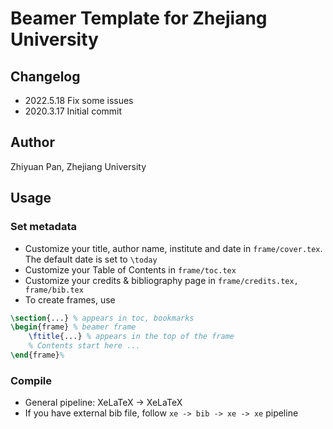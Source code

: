 # Beamer Template for Zhejiang University

## Changelog

- 2022.5.18 Fix some issues
- 2020.3.17 Initial commit

## Author

Zhiyuan Pan, Zhejiang University

## Usage

### Set metadata

- Customize your title, author name, institute and date in `frame/cover.tex`. The default date is set to `\today`
- Customize your Table of Contents in `frame/toc.tex`
- Customize your credits & bibliography page in `frame/credits.tex, frame/bib.tex`
- To create frames, use

```tex
\section{...} % appears in toc, bookmarks
\begin{frame} % beamer frame
    \ftitle{...} % appears in the top of the frame
    % Contents start here ...
\end{frame}%
```

### Compile

- General pipeline: XeLaTeX -> XeLaTeX
- If you have external bib file, follow `xe -> bib -> xe -> xe` pipeline
